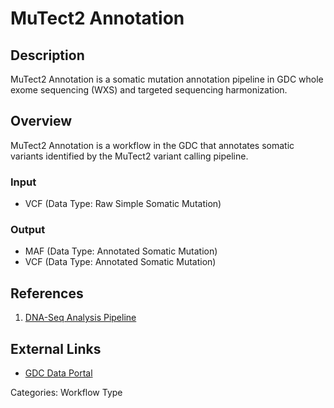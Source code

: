 # MuTect2 Annotation

## Description ##

MuTect2 Annotation is a somatic mutation annotation pipeline in GDC whole exome sequencing (WXS) and targeted sequencing harmonization.

## Overview ##

MuTect2 Annotation is a workflow in the GDC that annotates somatic variants identified by the MuTect2 variant calling pipeline.

### Input

* VCF (Data Type:  Raw Simple Somatic Mutation)

### Output

* MAF (Data Type: Annotated Somatic Mutation)
* VCF (Data Type: Annotated Somatic Mutation) 

## References ##

1. [DNA-Seq Analysis Pipeline](/Data/Bioinformatics_Pipelines/DNA_Seq_Variant_Calling_Pipeline/)

## External Links ##

* [GDC Data Portal](https://portal.gdc.cancer.gov)

Categories: Workflow Type